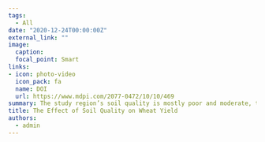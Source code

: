 ```yaml
---
tags:
  - All
date: "2020-12-24T00:00:00Z"
external_link: ""
image:
  caption: 
  focal_point: Smart
links:
- icon: photo-video
  icon_pack: fa
  name: DOI
  url: https://www.mdpi.com/2077-0472/10/10/469
summary: The study region’s soil quality is mostly poor and moderate, therefore, more attempts should be made to apply organic inputs like farm yard manure, compost or green manure and potassium fertilizer in rainfed wheat fields. Generally, the soils of the Inceptisol order exhibited greater soil quality and rainfed wheat yield than soils of the Entisol order. 
title: The Effect of Soil Quality on Wheat Yield
authors: 
  - admin
---
```

